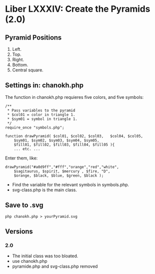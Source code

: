 Liber LXXXIV: Create the Pyramids (2.0)
=======================================

## Pyramid Positions

1. Left.
2. Top.
3. Right.
4. Bottom.
5. Central square.

## Settings in: chanokh.php

The function in chanokh.php requieres five colors, and five symbols:

~~~~
/**
 * Pass variables to the pyramid
 * $col01 = color in triangle 1.
 * $sym01 = symbol in triangle 1.
 */
require_once "symbols.php";

function drawPyramid( $col01, $col02, $col03,	$col04, $col05, 
	$sym01, $sym02, $sym03, $sym04, $sym05, 
	$fill01, $fill02, $fill03, $fill04, $fill05 ){
	... etc. ...
~~~~

Enter them, like:

~~~~
drawPyramid("#a0d9ff","#fff","orange","red","white", 
	$sagitaurus, $spirit, $mercury , $fire, "D",
	$orange, $black, $blue, $green, $black );
~~~~

* Find the variable for the relevant symbols in symbols.php.
* svg-class.php is the main class.

## Save to .svg

~~~~
php chanokh.php > yourPyramid.svg
~~~~

## Versions

### 2.0

* The initial class was too bloated.
* use chanokh.php 
* pyramide.php and svg-class.php removed
